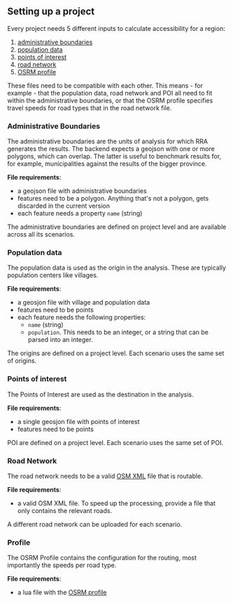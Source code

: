 ## Setting up a project
Every project needs 5 different inputs to calculate accessibility for a region:

1. [administrative boundaries](#/en/help#administrative-boundaries)
2. [population data](#/en/help#population-data)
3. [points of interest](#/en/help#points-of-interest)
4. [road network](#/en/help#road-network)
5. [OSRM profile](#/en/help#profile)

These files need to be compatible with each other. This means - for example - that the population data, road network and POI all need to fit within the administrative boundaries, or that the OSRM profile specifies travel speeds for road types that in the road network file.

### Administrative Boundaries
The administrative boundaries are the units of analysis for which RRA generates the results. The backend expects a geojson with one or more polygons, which can overlap. The latter is useful to benchmark results for, for example, municipalities against the results of the bigger province.

__File requirements__:

  - a geojson file with administrative boundaries
  - features need to be a polygon. Anything that's not a polygon, gets discarded in the current version
  - each feature needs a property `name` (string)

The administrative boundaries are defined on project level and are available across all its scenarios.

### Population data
The population data is used as the origin in the analysis. These are typically population centers like villages.

__File requirements__:

  - a geosjon file with village and population data
  - features need to be points
  - each feature needs the following properties:
    - `name` (string)
    - `population`. This needs to be an integer, or a string that can be parsed into an integer.

The origins are defined on a project level. Each scenario uses the same set of origins.

### Points of interest
The Points of Interest are used as the destination in the analysis.

__File requirements__:

  - a single geosjon file with points of interest
  - features need to be points

POI are defined on a project level. Each scenario uses the same set of POI.

### Road Network
The road network needs to be a valid [OSM XML](http://wiki.openstreetmap.org/wiki/OSM_XML) file that is routable.

__File requirements__:

  - a valid OSM XML file. To speed up the processing, provide a file that only contains the relevant roads.

A different road network can be uploaded for each scenario.

### Profile
The OSRM Profile contains the configuration for the routing, most importantly the speeds per road type.

__File requirements__:

  - a lua file with the [OSRM profile](https://github.com/Project-OSRM/osrm-backend/wiki/Profiles)
